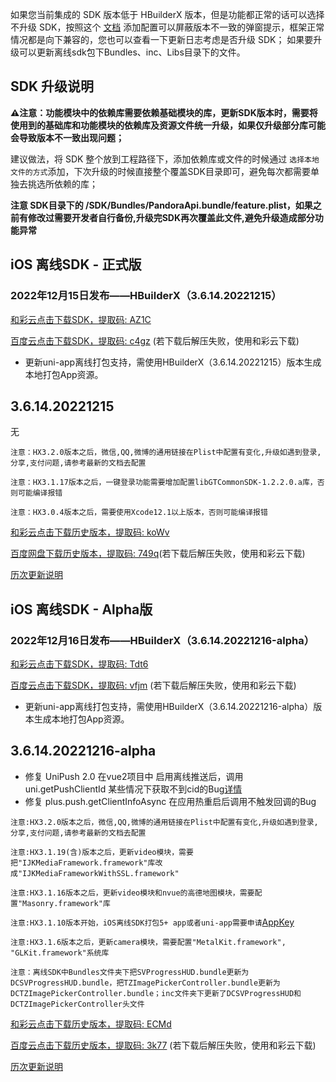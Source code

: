 如果您当前集成的 SDK 版本低于 HBuilderX 版本，但是功能都正常的话可以选择不升级 SDK，按照这个 [文档](https://ask.dcloud.net.cn/article/35627) 添加配置可以屏蔽版本不一致的弹窗提示，框架正常情况都是向下兼容的，您也可以查看一下更新日志考虑是否升级 SDK； 如果要升级可以更新离线sdk包下Bundles、inc、Libs目录下的文件。

## SDK 升级说明
**⚠️注意：功能模块中的依赖库需要依赖基础模块的库，更新SDK版本时，需要将使用到的基础库和功能模块的依赖库及资源文件统一升级，如果仅升级部分库可能会导致版本不一致出现问题；**

建议做法，将 SDK 整个放到工程路径下，添加依赖库或文件的时候通过 `选择本地文件的方式`添加，下次升级的时候直接整个覆盖SDK目录即可，避免每次都需要单独去挑选所依赖的库；

**注意 SDK目录下的 /SDK/Bundles/PandoraApi.bundle/feature.plist，如果之前有修改过需要开发者自行备份,升级完SDK再次覆盖此文件,避免升级造成部分功能异常**


## iOS 离线SDK - 正式版

### 2022年12月15日发布——HBuilderX（3.6.14.20221215） 

[和彩云点击下载SDK，提取码: AZ1C](https://caiyun.139.com/m/i?115CnqSKZks4G) 

[百度云点击下载SDK，提取码: c4gz](https://pan.baidu.com/s/1XsWhW_-3TpiGQdzgbyrU2g?pwd=c4gz) (若下载后解压失败，使用和彩云下载)


+ 更新uni-app离线打包支持，需使用HBuilderX（3.6.14.20221215）版本生成本地打包App资源。

## 3.6.14.20221215
  
无




`注意：HX3.2.0版本之后，微信,QQ,微博的通用链接在Plist中配置有变化,升级如遇到登录,分享,支付问题,请参考最新的文档去配置`

`注意：HX3.1.17版本之后，一键登录功能需要增加配置libGTCommonSDK-1.2.2.0.a库，否则可能编译报错`
    
`注意：HX3.0.4版本之后，需要使用Xcode12.1以上版本，否则可能编译报错`


[和彩云点击下载历史版本，提取码: koWv](https://caiyun.139.com/m/i?115CoUhyanjtn) 

[百度网盘下载历史版本，提取码: 749q](https://pan.baidu.com/s/178TcQ6K7gFkQBF2v7_lQsg?pwd=749q)(若下载后解压失败，使用和彩云下载)




[历次更新说明](AppDocs/download/update_history_iOS_release.md)

## iOS 离线SDK - Alpha版


### 2022年12月16日发布——HBuilderX（3.6.14.20221216-alpha）


[和彩云点击下载SDK，提取码: Tdt6](https://caiyun.139.com/m/i?115CnWRrUROf3)

[百度云点击下载SDK，提取码: vfjm](https://pan.baidu.com/s/1IMP5bOFINl5Swu1G7JjZbQ?pwd=vfjm) (若下载后解压失败，使用和彩云下载)


+ 更新uni-app离线打包支持，需使用HBuilderX（3.6.14.20221216-alpha）版本生成本地打包App资源。

## 3.6.14.20221216-alpha

+ 修复 UniPush 2.0 在vue2项目中 启用离线推送后，调用 uni.getPushClientId 某些情况下获取不到cid的Bug[详情](https://ask.dcloud.net.cn/question/158921)
+ 修复 plus.push.getClientInfoAsync 在应用热重启后调用不触发回调的Bug

`注意:HX3.2.0版本之后，微信,QQ,微博的通用链接在Plist中配置有变化,升级如遇到登录,分享,支付问题,请参考最新的文档去配置`

`注意:HX3.1.19(含)版本之后，更新video模块，需要把"IJKMediaFramework.framework"库改成"IJKMediaFrameworkWithSSL.framework"`

`注意:HX3.1.16版本之后，更新video模块和nvue的高德地图模块，需要配置"Masonry.framework"库`

`注意:HX3.1.10版本开始，iOS离线SDK打包5+ app或者uni-app需要申请`[AppKey](https://nativesupport.dcloud.net.cn/AppDocs/usesdk/appkey)
  
`注意:HX3.1.6版本之后，更新camera模块，需要配置"MetalKit.framework", "GLKit.framework"系统库`
  
`注意：离线SDK中Bundles文件夹下把SVProgressHUD.bundle更新为DCSVProgressHUD.bundle，把TZImagePickerController.bundle更新为DCTZImagePickerController.bundle；inc文件夹下更新了DCSVProgressHUD和DCTZImagePickerController头文件`


[和彩云点击下载历史版本，提取码: ECMd](https://caiyun.139.com/m/i?115CeV7MHJQAL) 

[百度云点击下载历史版本，提取码: 3k77](https://pan.baidu.com/s/1x-qbRD-KIB39nc8cqcpWIA?pwd=3k77) (若下载后解压失败，使用和彩云下载)

[历次更新说明](AppDocs/download/update_history_iOS_alpha.md)
